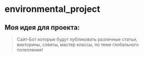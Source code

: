 # environmental_project
## Моя идея для проекта:
> Сайт-Бот которые будут публиковать различные статьи, викторины, советы, мастер классы, по теме глобального потепления!
